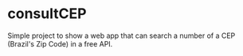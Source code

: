 # consultCEP
Simple project to show a web app that can search a number of a CEP (Brazil's Zip Code) in a free API.
